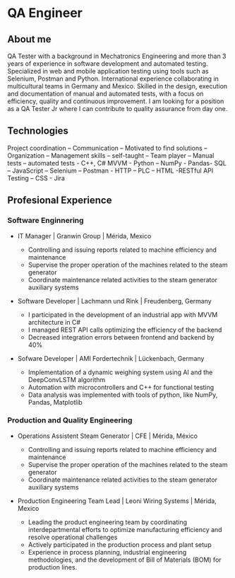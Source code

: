 # QA Engineer

## About me
QA Tester with a background in Mechatronics Engineering and more than 3 years of experience in
software development and automated testing. Specialized in web and mobile application testing using
tools such as Selenium, Postman and Python. International experience collaborating in multicultural
teams in Germany and Mexico. Skilled in the design, execution and documentation of manual and
automated tests, with a focus on efficiency, quality and continuous improvement. I am looking for a
position as a QA Tester Jr where I can contribute to quality assurance from day one.

## Technologies
Project coordination – Communication – Motivated to find solutions – Organization –
Management skills – self-taught – Team player – Manual tests – automated tests - C++, C#
MVVM - Python – NumPy - Pandas- SQL – JavaScript – Selenium – Postman - HTTP – PLC – HTML
-RESTful API Testing – CSS - Jira


## Profesional Experience

### Software Enginnering

- IT Manager | Granwin Group | Mérida, Mexico
    - Controlling and issuing reports related to machine efficiency and maintenance
    - Supervise the proper operation of the machines related to the steam generator
    - Coordinate maintenance related activities to the steam generator auxiliary systems

- Software Developer | Lachmann und Rink | Freudenberg, Germany
    - I participated in the development of an industrial app with MVVM architecture in C#
    - I managed REST API calls optimizing the efficiency of the backend
    - Decreased integration errors between frontend and backend by 40%

- Sofware Developer | AMI Fordertechnik | Lückenbach, Germany
    - Implementation of a dynamic weighing system using AI and the DeepConvLSTM algorithm
    - Automation with microcontrollers and C++ for functional testing
    - Data analysis was implemented with tools of python, like NumPy, Pandas, Matplotlib

### Production and Quality Engineering

- Operations Assistent Steam Generator | CFE | Mérida, México
    - Controlling and issuing reports related to machine efficiency and maintenance
    - Supervise the proper operation of the machines related to the steam generator
    - Coordinate maintenance related activities to the steam generator auxiliary systems

- Production Engineering Team Lead | Leoni Wiring Systems | Mérida, Mexico
    - Leading the product engineering team by coordinating interdepartmental efforts to optimize manufacturing efficiency and resolve operational challenges
    - Actively participated in the production process and plant setup
    - Experience in process planning, industrial engineering methodologies, and the development of Bill of Materials (BOM) for production lines.


